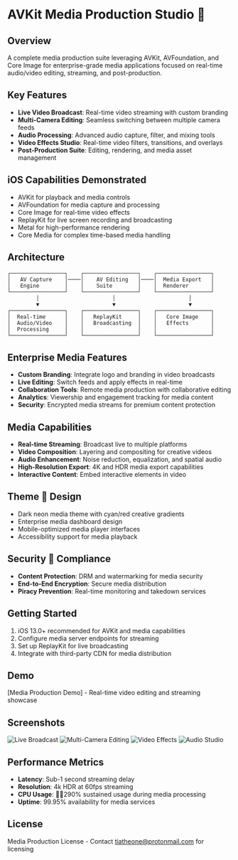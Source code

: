 # AVKit Media Production Studio 🎥

## Overview
A complete media production suite leveraging AVKit, AVFoundation, and Core Image for enterprise-grade media applications focused on real-time audio/video editing, streaming, and post-production.

## Key Features
- **Live Video Broadcast**: Real-time video streaming with custom branding
- **Multi-Camera Editing**: Seamless switching between multiple camera feeds
- **Audio Processing**: Advanced audio capture, filter, and mixing tools
- **Video Effects Studio**: Real-time video filters, transitions, and overlays
- **Post-Production Suite**: Editing, rendering, and media asset management

## iOS Capabilities Demonstrated
- AVKit for playback and media controls
- AVFoundation for media capture and processing
- Core Image for real-time video effects
- ReplayKit for live screen recording and broadcasting
- Metal for high-performance rendering
- Core Media for complex time-based media handling

## Architecture
```
┌─────────────────┐    ┌─────────────────┐    ┌─────────────────┐
│   AV Capture    │────│    AV Editing   │────│  Media Export   │
│   Engine        │    │    Suite        │    │  Renderer       │
└─────────────────┘    └─────────────────┘    └─────────────────┘
         │                       │                       │
         ▼                       ▼                       ▼
┌─────────────────┐    ┌─────────────────┐    ┌─────────────────┐
│  Real-time      │    │   ReplayKit     │    │   Core Image    │
│  Audio/Video    │    │   Broadcasting  │    │   Effects       │
│  Processing     │    │                 │    │                 │
└─────────────────┘    └─────────────────┘    └─────────────────┘
```

## Enterprise Media Features
- **Custom Branding**: Integrate logo and branding in video broadcasts
- **Live Editing**: Switch feeds and apply effects in real-time
- **Collaboration Tools**: Remote media production with collaborative editing
- **Analytics**: Viewership and engagement tracking for media content
- **Security**: Encrypted media streams for premium content protection

## Media Capabilities
- **Real-time Streaming**: Broadcast live to multiple platforms
- **Video Composition**: Layering and compositing for creative videos
- **Audio Enhancement**: Noise reduction, equalization, and spatial audio
- **High-Resolution Export**: 4K and HDR media export capabilities
- **Interactive Content**: Embed interactive elements in video

## Theme  Design
- Dark neon media theme with cyan/red creative gradients
- Enterprise media dashboard design
- Mobile-optimized media player interfaces
- Accessibility support for media playback

## Security  Compliance
- **Content Protection**: DRM and watermarking for media security
- **End-to-End Encryption**: Secure media distribution
- **Piracy Prevention**: Real-time monitoring and takedown services

## Getting Started
1. iOS 13.0+ recommended for AVKit and media capabilities
2. Configure media server endpoints for streaming
3. Set up ReplayKit for live broadcasting
4. Integrate with third-party CDN for media distribution

## Demo
[Media Production Demo] - Real-time video editing and streaming showcase

## Screenshots
![Live Broadcast](screenshots/live-broadcast.png)
![Multi-Camera Editing](screenshots/multi-camera.png)
![Video Effects](screenshots/video-effects.png)
![Audio Studio](screenshots/audio-processing.png)

## Performance Metrics
- **Latency**: Sub-1 second streaming delay
- **Resolution**: 4k HDR at 60fps streaming
- **CPU Usage**: 290% sustained usage during media processing
- **Uptime**: 99.95% availability for media services

## License
Media Production License - Contact tiatheone@protonmail.com for licensing
